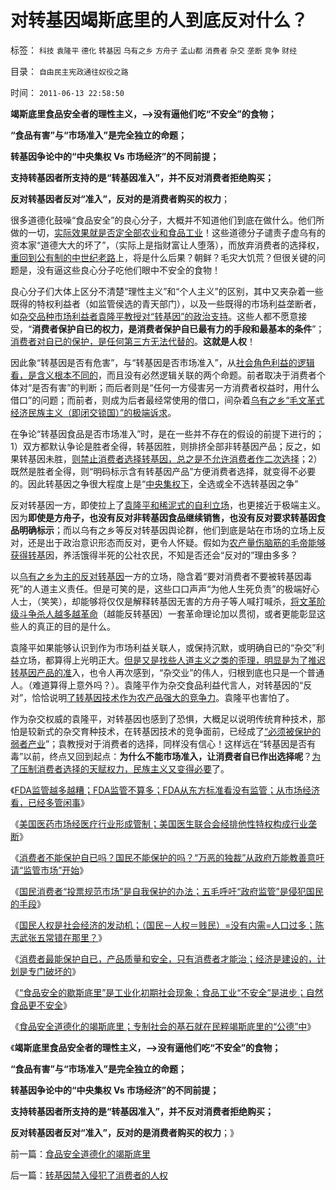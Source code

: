 # 对转基因竭斯底里的人到底反对什么？

标签： `科技` `袁隆平` `德化` `转基因` `乌有之乡` `方舟子` `孟山都` `消费者` `杂交` `垄断` `竞争` `财经` 

目录： `自由民主宪政通往奴役之路`

时间： `2011-06-13 22:58:50`

**竭斯底里食品安全者的理性主义，——>没有逼他们吃“不安全”的食物；**

**“食品有害”与“市场准入”是完全独立的命题；**

**转基因争论中的“中央集权 Vs 市场经济”的不同前提；**

**支持转基因者所支持的是“转基因准入”，并不反对消费者拒绝购买；**

**反对转基因者反对“准入”，反对的是消费者购买的权力**；

很多道德化鼓噪“食品安全”的良心分子，大概并不知道他们到底在做什么。他们所做的一切，[实际效果就是否定全部农业和食品工业](../../../2011/6/12/工业化初期普遍地歇斯底里食品安全.md)！这些道德分子谴责子虚乌有的资本家“道德大大的坏了”，（实际上是指财富让人堕落），而放弃消费者的选择权，[重回到公有制的中世纪老路](../../../2011/4/12/灾难经济学和灾难的政治价值.md)上，将是什么后果？朝鲜？毛灾大饥荒？但很关键的问题是，没有逼这些良心分子吃他们眼中不安全的食物！

良心分子们大体上区分不清楚“理性主义”和“个人主义”的区别，其中又夹杂着一些既得的特权利益者（如监管侯选的青天部门），以及一些既得的市场利益垄断者，如[杂交品种市场利益者袁隆平教授对“转基因”的政治支持](../../../2010/3/5/权威同样有胡说八道的平等权力.md)。这些人都不愿意接受，“**消费者保护自已的权力，是消费者保护自已最有力的手段和最基本的条件**”；[消费者对自已的保护，是任何第三方无法代替的](../../../2011/6/12/消费者最能保护自已，供应商最懂得生产什么.md)。**这就是人权**！

因此象“转基因是否有危害”，与“转基因是否市场准入”，从[社会角色利益的逻辑看，是含义根本不同的](../../../2009/5/25/走出汉文化“公说公有理”的语言泥潭.md)，而且没有必然逻辑关联的两个命题。前者取决于消费者个体对“是否有害”的判断；而后者则是“任何一方侵害另一方消费者权益时，用什么借口”的问题；而前者，则成为后者最经常使用的借口，间杂着[乌有之乡“毛文革式经济民族主义（即闭交锁国）”的极端诉求](../../../2008/11/24/中国150年来失败根本原因.md)。

在争论“转基因食品是否市场准入”时，是在一些并不存在的假设的前提下进行的；1）双方都默认争论是胜者全得，转基因胜，则排挤全部非转基因产品；反之，如果转基因未胜，[则禁止消费者选择转基因，总之是不允许消费者作二次选择](../../../2010/5/28/不要强迫转基因消费者是或否选择.md)；2）既然是胜者全得，则“明码标示含有转基因产品”方便消费者选择，就变得不必要的。因此转基因之争很大程度上是“[中央集权下](../../../2010/5/18/中央集权与死亡循环不可分割.md)，全选或全不选转基因之争”

反对转基因一方，即使拉上了[袁隆平和稀泥式的自利立场](../../../2010/3/5/权威同样有胡说八道的平等权力.md)，也更接近于极端主义。因为**即使是方舟子，也没有反对非转基因食品继续销售，也没有反对要求转基因食品明确标示**；而以乌有之乡等反对转基因舆论群，他们到底是站在市场的立场上反对，还是出于政治意识形态而反对，更令人怀疑。假如为[农产量伤脑筋的毛帝能够获得转基](../../../2009/11/29/计划生育成了“最不坏”的选择.md)因，养活饿得半死的公社农民，不知是否还会“反对的”理由多多？

以[乌有之乡为主的反对转基因](http://darthvad.blog.sohu.com/132102538.html)一方的立场，隐含着“要对消费者不要被转基因毒死”的人道主义责任。但是可笑的是，这些口口声声“为他人生死负责”的极端好心人士，（笑笑），却能够将仅仅是解释转基因无害的方舟子等人喊打喊杀，[将文革阶级斗争杀人越多越革命](http://darthvad.blog.sohu.com/130312127.html)（越能反转基因）一套革命理论加以贯彻，或者更能彰显这些人的真正的目的是什么。

袁隆平如果能够认识到作为市场利益关联人，或保持沉默，或明确自已的“杂交”利益立场，都算得上光明正大。[但是又是找些人道主义之类的歪理，明显是为了推迟转基因产品的准](../../../2010/3/4/“爱国分子”之“转基因经过一代人的检验”不成理由.md)入，也令人再次感到，“杂交业”的伟人，归根到底也只是一个普通人。（难道算得上意外吗？）。袁隆平作为杂交食品利益代言人，对转基因的“反对”，恰恰说明[了转基因技术作为农产品强大的竞争力](../../../2010/9/3/只有个人主义才是市场经济.md)。袁隆平也害怕了。

作为杂交权威的袁隆平，对转基因也感到了恐惧，大概足以说明传统育种技术，那怕是较新式的杂交育种技术，在转基因技术的竞争面前，已经成了[“必须被保护的弱者产业](../../../2010/1/27/为什么计划经济总是保护了落后产业.md)”；袁教授对于消费者的选择，同样没有信心！这样远在“转基因是否有毒”以前，终点又回到起点：**为什么不能市场准入，让消费者自已作出选择呢**？[为了压制消费者选择的天赋权力，民族主义又变得必要](../../../2009/9/28/示形于外实侵于内的爱国道德明星.md)了。

《[FDA监管越多越糟；FDA监管不算多；FDA从东方标准看没有监管；从市场经济看，已经多管闲事](../../../2011/6/10/FDA监管越多越没有公益.md)》

《[美国医药市场经医疗行业形成管制；美国医生联合会经排他性特权构成行业垄断](../../../2011/6/11/美国医保医疗医药市场管制造成垄断和高价.md)》

《[消费者不能保护自已吗？国民不能保护的吗？“万恶的独裁”从政府万能教善意吁请“监管市场”开始](../../../2011/6/11/消费者不能保护自已吗？监管必不可少吗？.md)》

《[国民消费者“投票规范市场”是自我保护的办法；五毛呼吁“政府监管”是侵犯国民的手段](../../../2011/6/11/监管越严,越是质次价高.md)》

《[国民人权是社会经济的发动机；（国民－人权＝贱民）=没有内需=人口过多；陈志武张五常错在那里？](../../../2011/6/12/国民人权是社会经济的发动机，兼谈耶鲁陈志武.md)》

《[消费者最能保护自已，产品质量和安全，只有消费者才能治；经济是建设的，计划是专门破坏的](../../../2011/6/12/消费者最能保护自已，供应商最懂得生产什么.md)》

《[“食品安全的歇斯底里”是工业化初期社会现象；食品工业“不安全”是进步；自然食品更不安全](../../../2011/6/12/工业化初期普遍地歇斯底里食品安全.md)》

《[食品安全道德化的竭斯底里；专制社会的基石就在民粹竭斯底里的“公德”中](../../../2011/6/13/食品安全道德化的竭斯底里.md)》

《**竭斯底里食品安全者的理性主义，——>没有逼他们吃“不安全”的食物；**

**“食品有害”与“市场准入”是完全独立的命题；**

**转基因争论中的“中央集权 Vs 市场经济”的不同前提；**

**支持转基因者所支持的是“转基因准入”，并不反对消费者拒绝购买；**

**反对转基因者反对“准入”，反对的是消费者购买的权力**；》



前一篇：[食品安全道德化的竭斯底里](../../../2011/6/13/食品安全道德化的竭斯底里.md)

后一篇：[转基因禁入侵犯了消费者的人权](../../../2011/6/13/转基因禁入侵犯了消费者的人权.md)